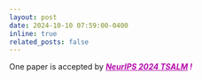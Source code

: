```yaml
---
layout: post
date: 2024-10-10 07:59:00-0400
inline: true
related_posts: false
---
```


One paper is accepted by ***<span style="color:#b509ac"><u>NeurIPS 2024 TSALM</u> !</span>*** 
